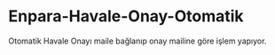 # Enpara-Havale-Onay-Otomatik
Otomatik Havale Onayı maile bağlanıp onay mailine göre işlem yapıyor.
